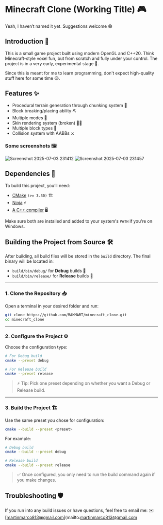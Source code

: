 # Minecraft Clone (Working Title) 🎮

Yeah, I haven’t named it yet. Suggestions welcome 😅

## Introduction 📝

This is a small game project built using modern OpenGL and C++20. Think Minecraft-style voxel fun, but from scratch and fully under your control. The project is in a very early, experimental stage 🚀.

Since this is meant for me to learn programming, don't expect high-quality stuff here for some time 😜.

## Features ✨

* Procedural terrain generation through chunking system 🌄
* Block breaking/placing ability ⛏️
* Multiple modes 🎯
* Skin rendering system (broken) 🧑‍🎨
* Multiple block types 🧱
* Collision system with AABBs ⚔️

### Some screenshots 🖼️

![Screenshot 2025-07-03 231412](https://github.com/user-attachments/assets/7c71a15f-02c1-4c36-b6ec-c6c13c0c7fb2)
![Screenshot 2025-07-03 231457](https://github.com/user-attachments/assets/35c74a69-89f6-48f6-a708-d0e05c6931ba)

## Dependencies 🔧

To build this project, you’ll need:

* [CMake](https://cmake.org/download/) `(>= 3.30)` 🏗️
* [Ninja](https://github.com/ninja-build/ninja) ⚡
* [A C++ compiler](https://isocpp.org/get-started) 🖥️

Make sure both are installed and added to your system's `PATH` if you're on Windows.

## Building the Project from Source 🛠️

After building, all build files will be stored in the `build` directory.
The final binary will be located in:

* `build/bin/debug/` for **Debug** builds 🐛
* `build/bin/release/` for **Release** builds 🚀

---

### 1. Clone the Repository 📥

Open a terminal in your desired folder and run:

```bash
git clone https://github.com/MAKMART/minecraft_clone.git
cd minecraft_clone
```

---

### 2. Configure the Project ⚙️

Choose the configuration type:

```bash
# For Debug build
cmake --preset debug

# For Release build
cmake --preset release
```

> ⚡ Tip: Pick one preset depending on whether you want a Debug or Release build.

---

### 3. Build the Project 🏗️

Use the same preset you chose for configuration:

```bash
cmake --build --preset <preset>
```

For example:

```bash
# Debug build
cmake --build --preset debug

# Release build
cmake --build --preset release
```

> ✅ Once configured, you only need to run the build command again if you make changes.

## Troubleshooting 🛡️

If you run into any build issues or have questions, feel free to email me:
✉️ [martinmarco813@gmail.com](mailto:martinmarco813@gmail.com
